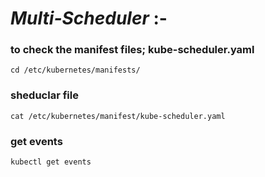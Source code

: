 # *Multi-Scheduler* :- 

### to check the manifest files; kube-scheduler.yaml
```
cd /etc/kubernetes/manifests/
```

### sheduclar file
```
cat /etc/kubernetes/manifest/kube-scheduler.yaml	
```

### get events 
```
kubectl get events
```
